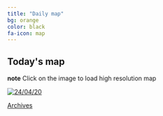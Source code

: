 ```yaml
---
title: "Daily map"
bg: orange
color: black
fa-icon: map
---
```


## Today's map
**note** Click on the image to load high resolution map
<p class="aligncenter">
<a href="https://imgpile.com/images/IAgMbC.png"><img alt="24/04/20" src="https://imgpile.com/images/IAgMbC.md.png" border="0"></a>

<a class="button2" href="https://elseasama.github.io/chcovid19/archives.html">Archives</a></p>

